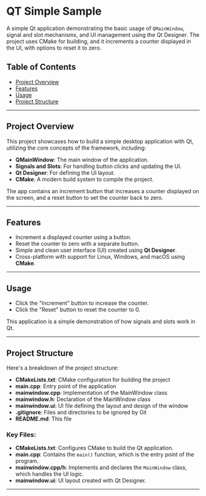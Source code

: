 # QT Simple Sample

A simple Qt application demonstrating the basic usage of `QMainWindow`, signal and slot mechanisms, and UI management using the Qt Designer. The project uses CMake for building, and it increments a counter displayed in the UI, with options to reset it to zero.

## Table of Contents
- [Project Overview](#project-overview)
- [Features](#features)
- [Usage](#usage)
- [Project Structure](#project-structure)


---

## Project Overview

This project showcases how to build a simple desktop application with Qt, utilizing the core concepts of the framework, including:
- **QMainWindow**: The main window of the application.
- **Signals and Slots**: For handling button clicks and updating the UI.
- **Qt Designer**: For defining the UI layout.
- **CMake**: A modern build system to compile the project.

The app contains an increment button that increases a counter displayed on the screen, and a reset button to set the counter back to zero.

---

## Features

- Increment a displayed counter using a button.
- Reset the counter to zero with a separate button.
- Simple and clean user interface (UI) created using **Qt Designer**.
- Cross-platform with support for Linux, Windows, and macOS using **CMake**.

---

## Usage

- Click the "Increment" button to increase the counter.
- Click the "Reset" button to reset the counter to 0.

This application is a simple demonstration of how signals and slots work in Qt.

---

## Project Structure

Here's a breakdown of the project structure:

- **CMakeLists.txt**: CMake configuration for building the project
- **main.cpp**: Entry point of the application
- **mainwindow.cpp**: Implementation of the MainWindow class
- **mainwindow.h**: Declaration of the MainWindow class
- **mainwindow.ui**: UI file defining the layout and design of the window
- **.gitignore**: Files and directories to be ignored by Git
- **README.md**: This file


### Key Files:

- **CMakeLists.txt**: Configures CMake to build the Qt application.
- **main.cpp**: Contains the `main()` function, which is the entry point of the program.
- **mainwindow.cpp/h**: Implements and declares the `MainWindow` class, which handles the UI logic.
- **mainwindow.ui**: UI layout created with Qt Designer.

---

